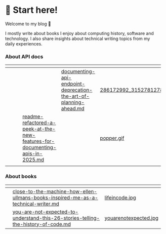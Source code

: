 # 👾 Start here!

Welcome to my blog :clap:

I mostly write about books I enjoy about computing history, software and technology. I also share insights about technical writing topics from my daily experiences.

### About API docs

<table data-view="cards"><thead><tr><th></th><th></th><th></th><th data-type="content-ref"></th><th data-type="content-ref"></th><th data-hidden data-card-cover data-type="files"></th></tr></thead><tbody><tr><td></td><td></td><td></td><td></td><td><a href="documenting-api-endpoint-deprecation-the-art-of-planning-ahead.md">documenting-api-endpoint-deprecation-the-art-of-planning-ahead.md</a></td><td><a href="../.gitbook/assets/286172992_3152781278318259_2424264415156584217_n.jpg">286172992_3152781278318259_2424264415156584217_n.jpg</a></td></tr><tr><td></td><td></td><td></td><td><a href="readme-refactored-a-peek-at-the-new-features-for-documenting-apis-in-2025.md">readme-refactored-a-peek-at-the-new-features-for-documenting-apis-in-2025.md</a></td><td></td><td><a href="../.gitbook/assets/popper.gif">popper.gif</a></td></tr><tr><td></td><td></td><td></td><td></td><td></td><td></td></tr></tbody></table>



### About books

<table data-view="cards"><thead><tr><th></th><th data-type="content-ref"></th><th data-hidden data-card-cover data-type="files"></th></tr></thead><tbody><tr><td></td><td><a href="close-to-the-machine-how-ellen-ullmans-books-inspired-me-as-a-technical-writer.md">close-to-the-machine-how-ellen-ullmans-books-inspired-me-as-a-technical-writer.md</a></td><td><a href="../.gitbook/assets/lifeincode.jpg">lifeincode.jpg</a></td></tr><tr><td></td><td><a href="you-are-not-expected-to-understand-this-26-stories-telling-the-history-of-code.md">you-are-not-expected-to-understand-this-26-stories-telling-the-history-of-code.md</a></td><td><a href="../.gitbook/assets/youarenotexpected.jpg">youarenotexpected.jpg</a></td></tr></tbody></table>

